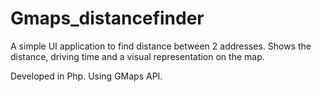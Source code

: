 # Gmaps_distancefinder
A simple UI application to find distance between 2 addresses. Shows the distance, driving time and a visual representation on the map.

Developed in Php. Using GMaps API.
